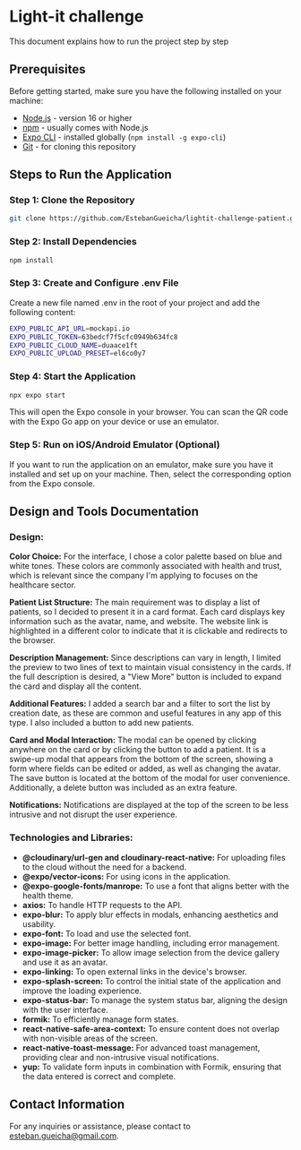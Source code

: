 # Light-it challenge

This document explains how to run the project step by step

## Prerequisites

Before getting started, make sure you have the following installed on your machine:

- [Node.js](https://nodejs.org/) - version 16 or higher
- [npm](https://www.npmjs.com/) - usually comes with Node.js
- [Expo CLI](https://docs.expo.dev/get-started/installation/) - installed globally (`npm install -g expo-cli`)
- [Git](https://git-scm.com/) - for cloning this repository

## Steps to Run the Application

### Step 1: Clone the Repository

```bash
git clone https://github.com/EstebanGueicha/lightit-challenge-patient.git
```

### Step 2: Install Dependencies

```bash
npm install
```

### Step 3: Create and Configure .env File

Create a new file named .env in the root of your project and add the following content:

```bash
EXPO_PUBLIC_API_URL=mockapi.io
EXPO_PUBLIC_TOKEN=63bedcf7f5cfc0949b634fc8
EXPO_PUBLIC_CLOUD_NAME=duaace1ft
EXPO_PUBLIC_UPLOAD_PRESET=el6co0y7
```

### Step 4: Start the Application

```bash
npx expo start
```

This will open the Expo console in your browser. You can scan the QR code with the Expo Go app on your device or use an emulator.

### Step 5: Run on iOS/Android Emulator (Optional)

If you want to run the application on an emulator, make sure you have it installed and set up on your machine. Then, select the corresponding option from the Expo console.

## Design and Tools Documentation

### Design:

**Color Choice:**
For the interface, I chose a color palette based on blue and white tones. These colors are commonly associated with health and trust, which is relevant since the company I'm applying to focuses on the healthcare sector.

**Patient List Structure:**
The main requirement was to display a list of patients, so I decided to present it in a card format. Each card displays key information such as the avatar, name, and website. The website link is highlighted in a different color to indicate that it is clickable and redirects to the browser.

**Description Management:**
Since descriptions can vary in length, I limited the preview to two lines of text to maintain visual consistency in the cards. If the full description is desired, a "View More" button is included to expand the card and display all the content.

**Additional Features:**
I added a search bar and a filter to sort the list by creation date, as these are common and useful features in any app of this type. I also included a button to add new patients.

**Card and Modal Interaction:**
The modal can be opened by clicking anywhere on the card or by clicking the button to add a patient. It is a swipe-up modal that appears from the bottom of the screen, showing a form where fields can be edited or added, as well as changing the avatar. The save button is located at the bottom of the modal for user convenience. Additionally, a delete button was included as an extra feature.

**Notifications:**
Notifications are displayed at the top of the screen to be less intrusive and not disrupt the user experience.

### Technologies and Libraries:

- **@cloudinary/url-gen and cloudinary-react-native:** For uploading files to the cloud without the need for a backend.
- **@expo/vector-icons:** For using icons in the application.
- **@expo-google-fonts/manrope:** To use a font that aligns better with the health theme.
- **axios:** To handle HTTP requests to the API.
- **expo-blur:** To apply blur effects in modals, enhancing aesthetics and usability.
- **expo-font:** To load and use the selected font.
- **expo-image:** For better image handling, including error management.
- **expo-image-picker:** To allow image selection from the device gallery and use it as an avatar.
- **expo-linking:** To open external links in the device's browser.
- **expo-splash-screen:** To control the initial state of the application and improve the loading experience.
- **expo-status-bar:** To manage the system status bar, aligning the design with the user interface.
- **formik:** To efficiently manage form states.
- **react-native-safe-area-context:** To ensure content does not overlap with non-visible areas of the screen.
- **react-native-toast-message:** For advanced toast management, providing clear and non-intrusive visual notifications.
- **yup:** To validate form inputs in combination with Formik, ensuring that the data entered is correct and complete.


## Contact Information

For any inquiries or assistance, please contact to esteban.gueicha@gmail.com.





